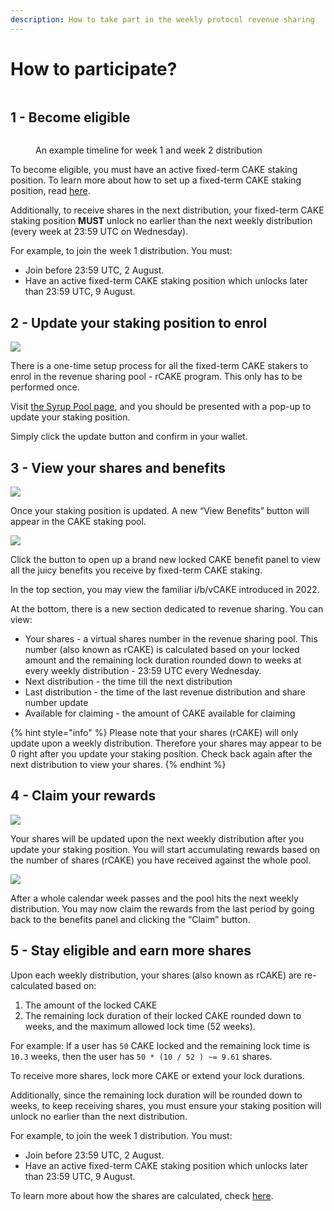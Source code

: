 ```yaml
---
description: How to take part in the weekly protocol revenue sharing
---
```


# How to participate?

<figure><img src="../../.gitbook/assets/image (328).png" alt=""><figcaption></figcaption></figure>

## 1 - Become eligible <a href="#id-8b63b3dd-b974-4e1b-9c5e-ed8eea2891ab" id="id-8b63b3dd-b974-4e1b-9c5e-ed8eea2891ab"></a>

<figure><img src="../../.gitbook/assets/image (329).png" alt=""><figcaption><p>An example timeline for week 1 and week 2 distribution</p></figcaption></figure>

To become eligible, you must have an active fixed-term CAKE staking position. To learn more about how to set up a fixed-term CAKE staking position, read [here](https://docs.pancakeswap.finance/products/syrup-pool/new-cake-pool/fixed-term-staking).

Additionally, to receive shares in the next distribution, your fixed-term CAKE staking position **MUST** unlock no earlier than the next weekly distribution (every week at 23:59 UTC on Wednesday).

For example, to join the week 1 distribution. You must:

* Join before 23:59 UTC, 2 August.
* Have an active fixed-term CAKE staking position which unlocks later than 23:59 UTC, 9 August.

## 2 - Update your staking position to enrol <a href="#id-5364e392-14f8-4a0a-b2cd-673d63030f6a" id="id-5364e392-14f8-4a0a-b2cd-673d63030f6a"></a>

![](<../../.gitbook/assets/image (330).png>)

There is a one-time setup process for all the fixed-term CAKE stakers to enrol in the revenue sharing pool - rCAKE program. This only has to be performed once.

Visit [the Syrup Pool page](https://pancakeswap.finance/pools), and you should be presented with a pop-up to update your staking position.

Simply click the update button and confirm in your wallet.

## 3 - View your shares and benefits <a href="#id-9356069e-8fdd-4ab5-83e8-045b4ad31048" id="id-9356069e-8fdd-4ab5-83e8-045b4ad31048"></a>

![](<../../.gitbook/assets/image (331).png>)

Once your staking position is updated. A new “View Benefits” button will appear in the CAKE staking pool.

![](<../../.gitbook/assets/image (332).png>)

Click the button to open up a brand new locked CAKE benefit panel to view all the juicy benefits you receive by fixed-term CAKE staking.

In the top section, you may view the familiar i/b/vCAKE introduced in 2022.

At the bottom, there is a new section dedicated to revenue sharing. You can view:

* Your shares - a virtual shares number in the revenue sharing pool. This number (also known as rCAKE) is calculated based on your locked amount and the remaining lock duration rounded down to weeks at every weekly distribution - 23:59 UTC every Wednesday.
* Next distribution - the time till the next distribution
* Last distribution - the time of the last revenue distribution and share number update
* Available for claiming - the amount of CAKE available for claiming

{% hint style="info" %}
Please note that your shares (rCAKE) will only update upon a weekly distribution. Therefore your shares may appear to be 0 right after you update your staking position. Check back again after the next distribution to view your shares.
{% endhint %}

## 4 - Claim your rewards <a href="#d99a5c97-55b7-4768-ac3e-c05e173ed63f" id="d99a5c97-55b7-4768-ac3e-c05e173ed63f"></a>

![](<../../.gitbook/assets/image (333).png>)

Your shares will be updated upon the next weekly distribution after you update your staking position. You will start accumulating rewards based on the number of shares (rCAKE) you have received against the whole pool.

![](<../../.gitbook/assets/image (334).png>)

After a whole calendar week passes and the pool hits the next weekly distribution. You may now claim the rewards from the last period by going back to the benefits panel and clicking the “Claim” button.

## 5 - Stay eligible and earn more shares <a href="#id-3ca775e2-6d26-4dee-94e4-e03d89b57412" id="id-3ca775e2-6d26-4dee-94e4-e03d89b57412"></a>

Upon each weekly distribution, your shares (also known as rCAKE) are re-calculated based on:

1. The amount of the locked CAKE
2. The remaining lock duration of their locked CAKE rounded down to weeks, and the maximum allowed lock time (52 weeks).

For example: If a user has `50` CAKE locked and the remaining lock time is `10.3` weeks, then the user has `50 * (10 / 52 ) ~= 9.61` shares.

To receive more shares, lock more CAKE or extend your lock durations.

Additionally, since the remaining lock duration will be rounded down to weeks, to keep receiving shares, you must ensure your staking position will unlock no earlier than the next distribution.

For example, to join the week 1 distribution. You must:

* Join before 23:59 UTC, 2 August.
* Have an active fixed-term CAKE staking position which unlocks later than 23:59 UTC, 9 August.

To learn more about how the shares are calculated, check [here](faq.md).
